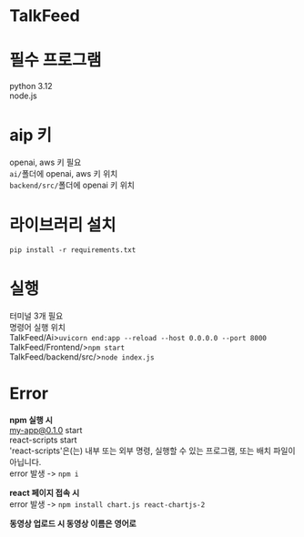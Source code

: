 # TalkFeed

# 필수 프로그램
python 3.12\
node.js

# aip 키
openai, aws 키 필요\
`ai/`폴더에 openai, aws 키 위치\
`backend/src/`폴더에 openai 키 위치


# 라이브러리 설치
`pip install -r requirements.txt`


# 실행
터미널 3개 필요\
명령어 실행 위치\
TalkFeed/Ai>`uvicorn end:app --reload --host 0.0.0.0 --port 8000`\
TalkFeed/Frontend/>`npm start`\
TalkFeed/backend/src/>`node index.js`

# Error

**npm 실행 시**\
my-app@0.1.0 start\
react-scripts start\
'react-scripts'은(는) 내부 또는 외부 명령, 실행할 수 있는 프로그램, 또는 배치 파일이 아닙니다.\
error 발생 -> `npm i`

**react 페이지 접속 시**\
error 발생 -> `npm install chart.js react-chartjs-2`

**동영상 업로드 시 동영상 이름은 영어로**
